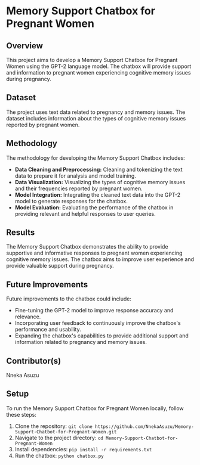 # Memory Support Chatbox for Pregnant Women

## Overview

This project aims to develop a Memory Support Chatbox for Pregnant Women using the GPT-2 language model. The chatbox will provide support and information to pregnant women experiencing cognitive memory issues during pregnancy.

## Dataset

The project uses text data related to pregnancy and memory issues. The dataset includes information about the types of cognitive memory issues reported by pregnant women.

## Methodology

The methodology for developing the Memory Support Chatbox includes:

- **Data Cleaning and Preprocessing:** Cleaning and tokenizing the text data to prepare it for analysis and model training.
- **Data Visualization:** Visualizing the types of cognitive memory issues and their frequencies reported by pregnant women.
- **Model Integration:** Integrating the cleaned text data into the GPT-2 model to generate responses for the chatbox.
- **Model Evaluation:** Evaluating the performance of the chatbox in providing relevant and helpful responses to user queries.

## Results

The Memory Support Chatbox demonstrates the ability to provide supportive and informative responses to pregnant women experiencing cognitive memory issues. The chatbox aims to improve user experience and provide valuable support during pregnancy.

## Future Improvements

Future improvements to the chatbox could include:

- Fine-tuning the GPT-2 model to improve response accuracy and relevance.
- Incorporating user feedback to continuously improve the chatbox's performance and usability.
- Expanding the chatbox's capabilities to provide additional support and information related to pregnancy and memory issues.

## Contributor(s)

Nneka Asuzu

## Setup
To run the Memory Support Chatbox for Pregnant Women locally, follow these steps:

1. Clone the repository: `git clone https://github.com/NnekaAsuzu/Memory-Support-Chatbot-for-Pregnant-Women.git`
2. Navigate to the project directory: `cd Memory-Support-Chatbot-for-Pregnant-Women`
3. Install dependencies: `pip install -r requirements.txt`
4. Run the chatbox: `python chatbox.py`

